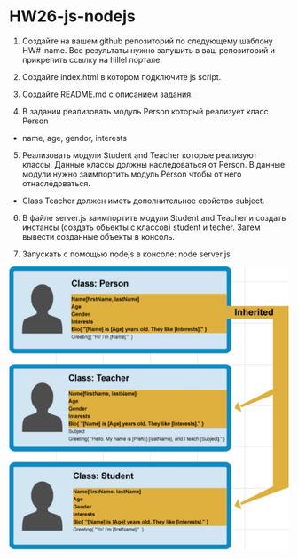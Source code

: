 # HW26-js-nodejs

1. Создайте на вашем github репозиторий по следующему шаблону HW#-name. Все результаты нужно запушить в ваш репозиторий и прикрепить ссылку на hillel портале.

2. Создайте index.html в котором подключите js script.

3. Создайте README.md с описанием задания.

4. В задании реализовать модуль Person который реализует класс Person

- name, age, gendor, interests

5. Реализовать модули Student and Teacher которые реализуют классы. Данные классы должны наследоваться от Person. В данные модули нужно заимпортить модуль Person чтобы от него отнаследоваться.

- Class Teacher должен иметь дополнительное свойство subject.

6. В файле server.js заимпортить модули Student and Teacher и создать инстансы (создать объекты с классов) student и techer. Затем вывести созданные объекты в консоль.

7. Запускать с помощью nodejs в консоле: node server.js

![Classes](img/img.jpg 'Classes')
